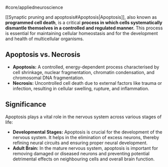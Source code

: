 #core/appliedneuroscience

[[Synaptic pruning and apoptosis#Apoptosis|Apoptosis]], also known as **programmed cell death**, is a critical **process in which cells systematically dismantle themselves in a controlled and regulated manner.** This process is essential for maintaining cellular homeostasis and for the development and health of multicellular organisms.

## Apoptosis vs. Necrosis

- **Apoptosis:** A controlled, energy-dependent process characterised by cell shrinkage, nuclear fragmentation, chromatin condensation, and chromosomal DNA fragmentation.
- **Necrosis:** Uncontrolled cell death due to external factors like trauma or infection, resulting in cellular swelling, rupture, and inflammation.

## Significance

Apoptosis plays a vital role in the nervous system across various stages of life:
- **Developmental Stages:** Apoptosis is crucial for the development of the nervous system. It helps in the elimination of excess neurons, thereby refining neural circuits and ensuring proper neural development.
- **Adult Brain:** In the mature nervous system, apoptosis is important for removing damaged or diseased neurons and preventing potential detrimental effects on neighbouring cells and overall brain function.
